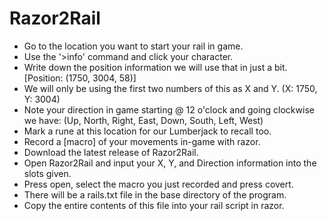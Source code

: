 # Razor2Rail

- Go to the location you want to start your rail in game.
- Use the '>info' command and click your character.
- Write down the position information we will use that in just a bit. [Position: (1750, 3004, 58)] 
- We will only be using the first two numbers of this as X and Y. (X: 1750, Y: 3004)
- Note your direction in game starting @ 12 o'clock and going clockwise we have: (Up, North, Right, East, Down, South, Left, West)
- Mark a rune at this location for our Lumberjack to recall too.
- Record a [macro] of your movements in-game with razor.
- Download the latest release of Razor2Rail.
- Open Razor2Rail and input your X, Y, and Direction information into the slots given.
- Press open, select the macro you just recorded and press covert.
- There will be a rails.txt file in the base directory of the program.
- Copy the entire contents of this file into your rail script in razor.
